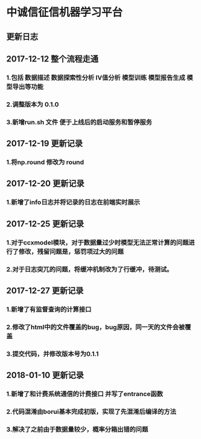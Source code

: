 
# 中诚信征信机器学习平台

## 更新日志

## 2017-12-12 整个流程走通
### 1.包括 数据描述 数据探索性分析 IV值分析 模型训练 模型报告生成 模型导出等功能
### 2.调整版本为 0.1.0
### 3.新增run.sh 文件 便于上线后的启动服务和暂停服务

## 2017-12-19 更新记录
### 1.将np.round 修改为 round 

## 2017-12-20 更新记录
### 1.新增了info日志并将记录的日志在前端实时展示

## 2017-12-25 更新记录
### 1.对于ccxmodel模块，对于数据量过少时模型无法正常计算的问题进行了修改，残留问题是，惩罚项过大的问题
### 2.对于日志突兀的问题，将缓冲机制改为了行缓冲，待测试。

## 2017-12-27 更新记录
### 1.新增了有监督查询的计算接口
### 2.修改了html中的文件覆盖的bug，bug原因，同一天的文件会被覆盖
### 3.提交代码，并修改版本号为0.1.1

## 2018-01-10 更新记录
### 1.新增了和计费系统通信的计费接口 并写了entrance函数
### 2.代码混淆由borui基本完成初版，实现了先混淆后编译的方法
### 3.解决了之前由于数据量较少，概率分箱出错的问题
